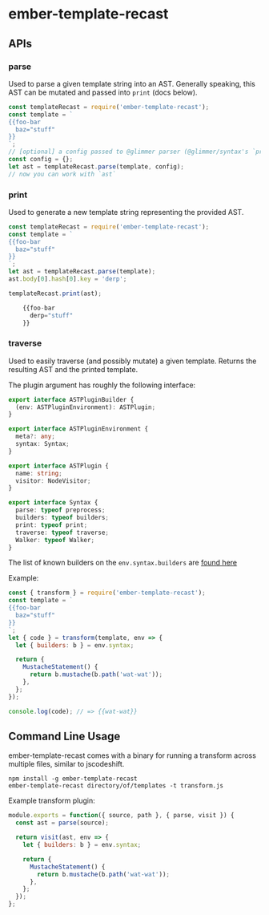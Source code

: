 # ember-template-recast

## APIs

### parse

Used to parse a given template string into an AST. Generally speaking, this AST
can be mutated and passed into `print` (docs below).

```js
const templateRecast = require('ember-template-recast');
const template = `
{{foo-bar
  baz="stuff"
}}
`;
// [optional] a config passed to @glimmer parser (@glimmer/syntax's `preprocess`)
const config = {};
let ast = templateRecast.parse(template, config);
// now you can work with `ast`
```

### print

Used to generate a new template string representing the provided AST.

```js
const templateRecast = require('ember-template-recast');
const template = `
{{foo-bar
  baz="stuff"
}}
`;
let ast = templateRecast.parse(template);
ast.body[0].hash[0].key = 'derp';

templateRecast.print(ast);

    {{foo-bar
      derp="stuff"
    }}
```

### traverse

Used to easily traverse (and possibly mutate) a given template. Returns the
resulting AST and the printed template.

The plugin argument has roughly the following interface:

```ts
export interface ASTPluginBuilder {
  (env: ASTPluginEnvironment): ASTPlugin;
}

export interface ASTPluginEnvironment {
  meta?: any;
  syntax: Syntax;
}

export interface ASTPlugin {
  name: string;
  visitor: NodeVisitor;
}

export interface Syntax {
  parse: typeof preprocess;
  builders: typeof builders;
  print: typeof print;
  traverse: typeof traverse;
  Walker: typeof Walker;
}
```

The list of known builders on the `env.syntax.builders` are [found
here](https://github.com/glimmerjs/glimmer-vm/blob/master/packages/@glimmer/syntax/lib/builders.ts#L308-L337)

Example:
```js
const { transform } = require('ember-template-recast');
const template = `
{{foo-bar
  baz="stuff"
}}
`;
let { code } = transform(template, env => {
  let { builders: b } = env.syntax;

  return {
    MustacheStatement() {
      return b.mustache(b.path('wat-wat'));
    },
  };
});

console.log(code); // => {{wat-wat}}
```

## Command Line Usage

ember-template-recast comes with a binary for running a transform across multiple
files, similar to jscodeshift.

```
npm install -g ember-template-recast
ember-template-recast directory/of/templates -t transform.js
```

Example transform plugin:

```js
module.exports = function({ source, path }, { parse, visit }) {
  const ast = parse(source);

  return visit(ast, env => {
    let { builders: b } = env.syntax;

    return {
      MustacheStatement() {
        return b.mustache(b.path('wat-wat'));
      },
    };
  });
};
```
